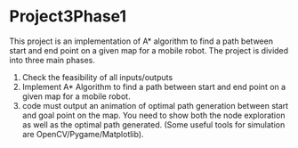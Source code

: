 # Project3Phase1
This project is an implementation of A* algorithm to find a path between start and end point on a given map for a mobile robot. The project is divided into three main phases.
1) Check the feasibility of all inputs/outputs
2) Implement A* Algorithm to find a path between start and end point on a given map for a mobile robot.
3) code must output an animation of optimal path generation between start and goal point on the map. You need to show both the node exploration as well as the optimal path generated. (Some useful  tools  for  simulation  are  OpenCV/Pygame/Matplotlib).
